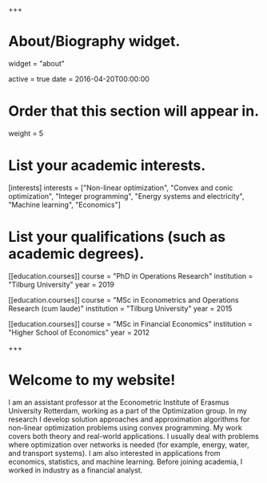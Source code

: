 +++
# About/Biography widget.
widget = "about"

active = true
date = 2016-04-20T00:00:00

# Order that this section will appear in.
weight = 5

# List your academic interests.
[interests]
interests = ["Non-linear optimization", "Convex and conic optimization", "Integer programming", "Energy systems and electricity", "Machine learning", "Economics"] 

# List your qualifications (such as academic degrees).

[[education.courses]]
  course = "PhD in Operations Research"
  institution = "Tilburg University"
  year = 2019
  
[[education.courses]]
  course = "MSc in Econometrics and Operations Research (cum laude)"
  institution = "Tilburg University"
  year = 2015

[[education.courses]]
  course = "MSc in Financial Economics"
  institution = "Higher School of Economics"
  year = 2012
 
+++
# Welcome to my website!



I am an assistant professor at the Econometric Institute of Erasmus University Rotterdam, working as a part of the Optimization group. In my research I develop solution approaches and approximation algorithms for non-linear optimization problems using convex programming. My work covers both theory and real-world applications. I usually deal with problems where optimization over networks is needed (for example, energy, water, and transport systems). I am also interested in applications from economics, statistics, and machine learning. Before joining academia, I worked in industry as a financial analyst.
